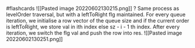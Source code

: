#flashcards 
![[Pasted image 20220602130215.png]]
?
Same process as levelOrder traversal, but with a leftToRight flg maintained. For every queue iteration, we initialise a row vector of the queue size and if the current order is leftToRight, we store val in ith index else sz - i - 1 th index. After every iteration, we switch the flg val and push the row into res.
![[Pasted image 20220602130251.png]]
